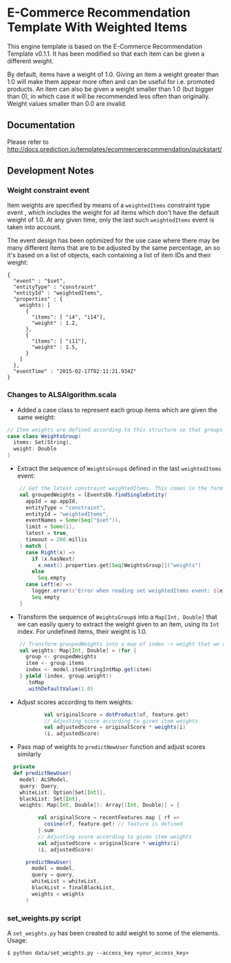 # E-Commerce Recommendation Template With Weighted Items

This engine template is based on the E-Commerce Recommendation Template v0.1.1. It has been modified so that
each item can be given a different weight.

By default, items have a weight of 1.0. Giving an item a weight greater than
1.0 will make them appear more often and can be useful for i.e. promoted products. An item can also be given
a weight smaller than 1.0 (but bigger than 0), in which case it will be recommended less often than originally. Weight
values smaller than 0.0 are invalid.

## Documentation

Please refer to http://docs.prediction.io/templates/ecommercerecommendation/quickstart/

## Development Notes

### Weight constraint event

Item weights are specified by means of a `weightedItems` constraint type event , which includes the weight for all items 
which don't have the default weight of 1.0. At any given time, only the last such `weightedItems` event is taken into
account.

The event design has been optimized for the use case where there may be many different items that are to be adjusted
by the same percentage, an so it's based on a list of objects, each containing a list of item IDs and their weight:

```
{
  "event" : "$set",
  "entityType" : "constraint"
  "entityId" : "weightedItems",
  "properties" : {
    weights: [
      {  
        "items": [ "i4", "i14"],
        "weight" : 1.2,
      },
      { 
        "items": [ "i11"], 
        "weight" : 1.5,
      }
    ]
  },
  "eventTime" : "2015-02-17T02:11:21.934Z"
}
```

### Changes to ALSAlgorithm.scala

* Added a case class to represent each group items which are given the same weight:

```scala
// Item weights are defined according to this structure so that groups of items can be easily changed together
case class WeightsGroup(
  items: Set[String],
  weight: Double
)
```

* Extract the sequence of `WeightsGroup`s defined in the last `weightedItems` event:

```scala
    // Get the latest constraint weightedItems. This comes in the form of a sequence of WeightsGroup
    val groupedWeights = lEventsDb.findSingleEntity(
      appId = ap.appId,
      entityType = "constraint",
      entityId = "weightedItems",
      eventNames = Some(Seq("$set")),
      limit = Some(1),
      latest = true,
      timeout = 200.millis
    ) match {
      case Right(x) =>
        if (x.hasNext)
          x.next().properties.get[Seq[WeightsGroup]]("weights")
        else
          Seq.empty
      case Left(e) =>
        logger.error(s"Error when reading set weightedItems event: ${e}")
        Seq.empty
    }
```

* Transform the sequence of `WeightsGroup`s into a `Map[Int, Double]` that we can easily query to extract the weight
given to an item, using its `Int` index. For undefined items, their weight is 1.0.

```scala
    // Transform groupedWeights into a map of index -> weight that we can easily query
    val weights: Map[Int, Double] = (for {
      group <- groupedWeights
      item <- group.items
      index <- model.itemStringIntMap.get(item)
    } yield (index, group.weight))
      .toMap
      .withDefaultValue(1.0)
```

* Adjust scores according to item weights:

```scala
            val originalScore = dotProduct(uf, feature.get)
            // Adjusting score according to given item weights
            val adjustedScore = originalScore * weights(i)
            (i, adjustedScore)
```

* Pass map of weights to `predictNewUser` function and adjust scores similarly

```scala
  private
  def predictNewUser(
    model: ALSModel,
    query: Query,
    whiteList: Option[Set[Int]],
    blackList: Set[Int],
    weights: Map[Int, Double]): Array[(Int, Double)] = {
```

```scala
          val originalScore = recentFeatures.map { rf =>
            cosine(rf, feature.get) // feature is defined
          }.sum
          // Adjusting score according to given item weights
          val adjustedScore = originalScore * weights(i)
          (i, adjustedScore)
```

```scala
      predictNewUser(
        model = model,
        query = query,
        whiteList = whiteList,
        blackList = finalBlackList,
        weights = weights
      )
```

### set_weights.py script

A `set_weights.py` has been created to add weight to some of the elements. Usage:

```
$ python data/set_weights.py --access_key <your_access_key>
```
